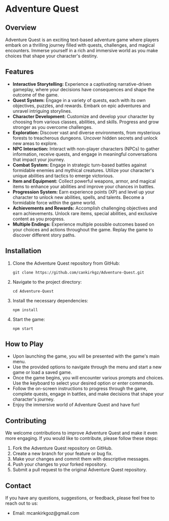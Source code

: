 <h1>Adventure Quest</h1>

  <h2>Overview</h2>

  <p>Adventure Quest is an exciting text-based adventure game where players embark on a thrilling journey filled with quests, challenges, and magical encounters. Immerse yourself in a rich and immersive world as you make choices that shape your character's destiny.</p>

  <h2>Features</h2>

  <ul>
    <li><strong>Interactive Storytelling:</strong> Experience a captivating narrative-driven gameplay, where your decisions have consequences and shape the outcome of the game.</li>
    <li><strong>Quest System:</strong> Engage in a variety of quests, each with its own objectives, puzzles, and rewards. Embark on epic adventures and unravel intriguing storylines.</li>
    <li><strong>Character Development:</strong> Customize and develop your character by choosing from various classes, abilities, and skills. Progress and grow stronger as you overcome challenges.</li>
    <li><strong>Exploration:</strong> Discover vast and diverse environments, from mysterious forests to treacherous dungeons. Uncover hidden secrets and unlock new areas to explore.</li>
    <li><strong>NPC Interaction:</strong> Interact with non-player characters (NPCs) to gather information, receive quests, and engage in meaningful conversations that impact your journey.</li>
    <li><strong>Combat System:</strong> Engage in strategic turn-based battles against formidable enemies and mythical creatures. Utilize your character's unique abilities and tactics to emerge victorious.</li>
    <li><strong>Item and Equipment:</strong> Collect powerful weapons, armor, and magical items to enhance your abilities and improve your chances in battles.</li>
    <li><strong>Progression System:</strong> Earn experience points (XP) and level up your character to unlock new abilities, spells, and talents. Become a formidable force within the game world.</li>
    <li><strong>Achievements and Rewards:</strong> Accomplish challenging objectives and earn achievements. Unlock rare items, special abilities, and exclusive content as you progress.</li>
    <li><strong>Multiple Endings:</strong> Experience multiple possible outcomes based on your choices and actions throughout the game. Replay the game to discover different story paths.</li>
  </ul>

  <h2>Installation</h2>

  <ol>
    <li>Clone the Adventure Quest repository from GitHub:</li>
    <pre><code>git clone https://github.com/cankirkgz/Adventure-Quest.git</code></pre>
    <li>Navigate to the project directory:</li>
    <pre><code>cd Adventure-Quest</code></pre>
    <li>Install the necessary dependencies:</li>
    <pre><code>npm install</code></pre>
    <li>Start the game:</li>
    <pre><code>npm start</code></pre>
  </ol>

  <h2>How to Play</h2>

  <ul>
    <li>Upon launching the game, you will be presented with the game's main menu.</li>
    <li>Use the provided options to navigate through the menu and start a new game or load a saved game.</li>
    <li>Once the game begins, you will encounter various prompts and choices. Use the keyboard to select your desired option or enter commands.</li>
    <li>Follow the on-screen instructions to progress through the game, complete quests, engage in battles, and make decisions that shape your character's journey.</li>
    <li>Enjoy the immersive world of Adventure Quest and have fun!</li>
  </ul>

  <h2>Contributing</h2>

  <p>We welcome contributions to improve Adventure Quest and make it even more engaging. If you would like to contribute, please follow these steps:</p>

  <ol>
    <li>Fork the Adventure Quest repository on GitHub.</li>
    <li>Create a new branch for your feature or bug fix.</li>
    <li>Make your changes and commit them with descriptive messages.</li>
    <li>Push your changes to your forked repository.</li>
    <li>Submit a pull request to the original Adventure Quest repository.</li>
  </ol>

  <h2>Contact</h2>

  <p>If you have any questions, suggestions, or feedback, please feel free to reach out to us:</p>

  <ul>
    <li>Email: mcankirkgoz@gmail.com</li>
  </ul>
